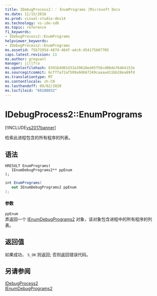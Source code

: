 ```yaml
---
title: IDebugProcess2：： EnumPrograms |Microsoft Docs
ms.date: 11/15/2016
ms.prod: visual-studio-dev14
ms.technology: vs-ide-sdk
ms.topic: reference
f1_keywords:
- IDebugProcess2::EnumPrograms
helpviewer_keywords:
- IDebugProcess2::EnumPrograms
ms.assetid: f5b7295d-487d-464f-a4c6-d54175b07705
caps.latest.revision: 11
ms.author: gregvanl
manager: jillfra
ms.openlocfilehash: 8391bdd01d33a39810ed45f56cd064e76464153e
ms.sourcegitcommit: 6cfffa72af599a9d667249caaaa411bb28ea69fd
ms.translationtype: MT
ms.contentlocale: zh-CN
ms.lasthandoff: 09/02/2020
ms.locfileid: "68188032"
---
```

# <a name="idebugprocess2enumprograms"></a>IDebugProcess2::EnumPrograms
[!INCLUDE[vs2017banner](../../../includes/vs2017banner.md)]

检索此进程包含的所有程序的列表。  
  
## <a name="syntax"></a>语法  
  
```cpp#  
HRESULT EnumPrograms(   
   IEnumDebugPrograms2** ppEnum  
);  
```  
  
```csharp  
int EnumPrograms(   
   out IEnumDebugPrograms2 ppEnum  
);  
```  
  
#### <a name="parameters"></a>参数  
 `ppEnum`  
 弄返回一个 [IEnumDebugPrograms2](../../../extensibility/debugger/reference/ienumdebugprograms2.md) 对象，该对象包含进程中的所有程序的列表。  
  
## <a name="return-value"></a>返回值  
 如果成功， `S_OK` 则返回; 否则返回错误代码。  
  
## <a name="see-also"></a>另请参阅  
 [IDebugProcess2](../../../extensibility/debugger/reference/idebugprocess2.md)   
 [IEnumDebugPrograms2](../../../extensibility/debugger/reference/ienumdebugprograms2.md)
